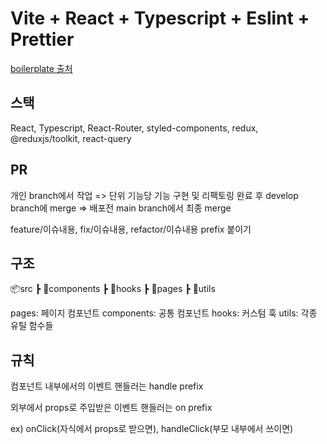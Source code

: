 # Vite + React + Typescript + Eslint + Prettier 

[boilerplate 출처](https://github.com/TheSwordBreaker/vite-reactts-eslint-prettier)

## 스택

React, Typescript, React-Router, styled-components, redux, @reduxjs/toolkit, react-query

## PR

개인 branch에서 작업 => 단위 기능당 기능 구현 및 리팩토링 완료 후 develop branch에 merge => 배포전 main branch에서 최종 merge

feature/이슈내용, fix/이슈내용, refactor/이슈내용 prefix 붙이기 

## 구조

📦src
 ┣ 📂components
 ┣ 📂hooks
 ┣ 📂pages
 ┣ 📂utils

pages: 페이지 컴포넌트
components: 공통 컴포넌트
hooks: 커스텀 훅
utils: 각종 유틸 함수들

## 규칙

컴포넌트 내부에서의 이벤트 핸들러는 handle prefix

외부에서 props로 주입받은 이벤트 핸들러는 on prefix

ex) onClick(자식에서 props로 받으면), handleClick(부모 내부에서 쓰이면)
